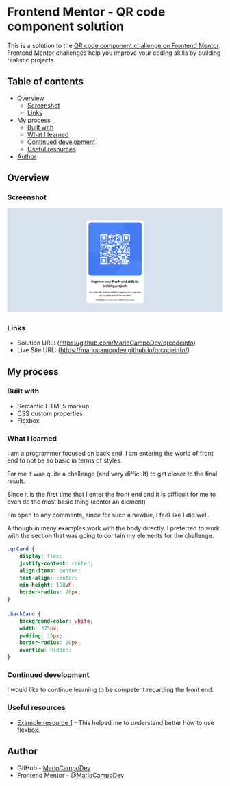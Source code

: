 # Frontend Mentor - QR code component solution

This is a solution to the [QR code component challenge on Frontend Mentor](https://www.frontendmentor.io/challenges/qr-code-component-iux_sIO_H). Frontend Mentor challenges help you improve your coding skills by building realistic projects. 

## Table of contents

- [Overview](#overview)
  - [Screenshot](#screenshot)
  - [Links](#links)
- [My process](#my-process)
  - [Built with](#built-with)
  - [What I learned](#what-i-learned)
  - [Continued development](#continued-development)
  - [Useful resources](#useful-resources)
- [Author](#author)

## Overview

### Screenshot

![](./screenshot.jpg)

### Links

- Solution URL: (https://github.com/MarioCampoDev/qrcodeinfo)
- Live Site URL: (https://mariocampodev.github.io/qrcodeinfo/)

## My process

### Built with

- Semantic HTML5 markup
- CSS custom properties
- Flexbox

### What I learned

I am a programmer focused on back end, I am entering the world of front end to not be so basic in terms of styles.

For me it was quite a challenge (and very difficult) to get closer to the final result.

Since it is the first time that I enter the front end and it is difficult for me to even do the most basic thing (center an element)

I'm open to any comments, since for such a newbie, I feel like I did well.

Although in many examples work with the body directly. I preferred to work with the section that was going to contain my elements for the challenge.

```css
.qrCard {
    display: flex;
    justify-content: center;
    align-items: center;
    text-align: center;
    min-height: 100vh;
    border-radius: 20px;
}

.backCard {
    background-color: white;
    width: 375px;
    padding: 15px;
    border-radius: 20px;
    overflow: hidden;
}
```

### Continued development

I would like to continue learning to be competent regarding the front end.

### Useful resources

- [Example resource 1](https://flexboxfroggy.com/#es) - This helped me to understand better how to use flexbox.

## Author

- GitHub - [MarioCampoDev](https://github.com/MarioCampoDev)
- Frontend Mentor - [@MarioCampoDev](https://www.frontendmentor.io/profile/MarioCampoDev)
